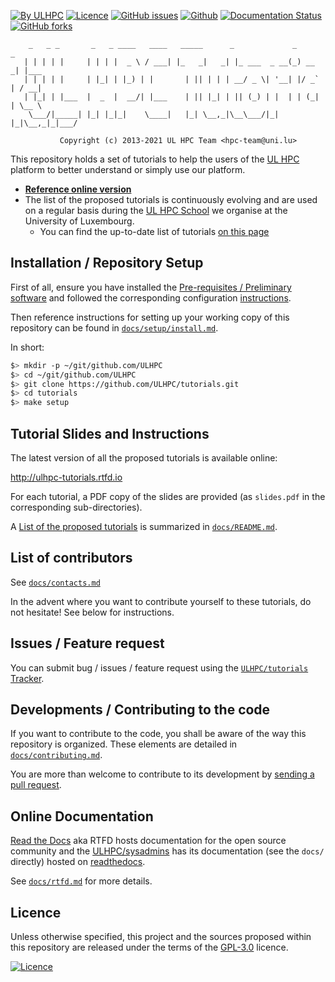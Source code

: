 [![By ULHPC](https://img.shields.io/badge/by-ULHPC-blue.svg)](https://hpc.uni.lu) [![Licence](https://img.shields.io/badge/license-GPL--3.0-blue.svg)](http://www.gnu.org/licenses/gpl-3.0.html) [![GitHub issues](https://img.shields.io/github/issues/ULHPC/tutorials.svg)](https://github.com/ULHPC/tutorials/issues/) [![Github](https://img.shields.io/badge/sources-github-green.svg)](https://github.com/ULHPC/tutorials/) [![Documentation Status](http://readthedocs.org/projects/ulhpc-tutorials/badge/?version=latest)](http://ulhpc-tutorials.readthedocs.io) [![GitHub forks](https://img.shields.io/github/stars/ULHPC/tutorials.svg?style=social&label=Star)](https://github.com/ULHPC/tutorials)

        _   _ _       _   _ ____   ____   _____      _             _       _
       | | | | |     | | | |  _ \ / ___| |_   _|   _| |_ ___  _ __(_) __ _| |___
       | | | | |     | |_| | |_) | |       | || | | | __/ _ \| '__| |/ _` | / __|
       | |_| | |___  |  _  |  __/| |___    | || |_| | || (_) | |  | | (_| | \__ \
        \___/|_____| |_| |_|_|    \____|   |_| \__,_|\__\___/|_|  |_|\__,_|_|___/

               Copyright (c) 2013-2021 UL HPC Team <hpc-team@uni.lu>

This repository holds a set of tutorials to help the users of the [UL HPC](https://hpc.uni.lu) platform to better understand or simply use our platform.

* [**Reference online version**](http://ulhpc-tutorials.readthedocs.io)
* The list of the proposed tutorials is continuously evolving and are used on a regular basis during the [UL HPC School](https://hpc.uni.lu/education/hpcschool/) we organise at the University of Luxembourg.
    - You can find the up-to-date list of tutorials [on this page](docs/README.md)

## Installation / Repository Setup

First of all, ensure you have installed the [Pre-requisites / Preliminary software](docs/setup/preliminaries.md) and followed the corresponding configuration [instructions](docs/setup/preliminaries.md).

Then reference instructions for setting up your working copy of this repository can be found in [`docs/setup/install.md`](docs/setup/install.md).

In short:

```bash
$> mkdir -p ~/git/github.com/ULHPC
$> cd ~/git/github.com/ULHPC
$> git clone https://github.com/ULHPC/tutorials.git
$> cd tutorials
$> make setup
```
## Tutorial Slides and Instructions

The latest version of all the proposed tutorials is available online:

<http://ulhpc-tutorials.rtfd.io>

For each tutorial, a PDF copy of the slides are provided (as `slides.pdf` in the corresponding sub-directories).

A [List of the proposed tutorials](docs/README.md) is summarized in [`docs/README.md`](docs/README.md).

## List of contributors

See [`docs/contacts.md`](docs/contacts.md)

In the advent where you want to contribute yourself to these tutorials, do not hesitate! See below for instructions.

## Issues / Feature request

You can submit bug / issues / feature request using the [`ULHPC/tutorials` Tracker](https://github.com/ULHPC/tutorials/issues).

## Developments / Contributing to the code

If you want to contribute to the code, you shall be aware of the way this repository is organized.
These elements are detailed in [`docs/contributing.md`](docs/contributing.md).

You are more than welcome to contribute to its development by [sending a pull request](https://help.github.com/articles/using-pull-requests).

## Online Documentation

[Read the Docs](https://readthedocs.org/) aka RTFD hosts documentation for the open source community and the [ULHPC/sysadmins](https://github.com/ULHPC/tutorials) has its documentation (see the `docs/` directly) hosted on [readthedocs](http://ulhpc-tutorials.rtfd.org).

See [`docs/rtfd.md`](docs/rtfd.md) for more details.

## Licence

Unless otherwise specified, this project and the sources proposed within this repository are released under the terms of the [GPL-3.0](LICENCE) licence.

[![Licence](https://www.gnu.org/graphics/gplv3-88x31.png)](LICENSE)

